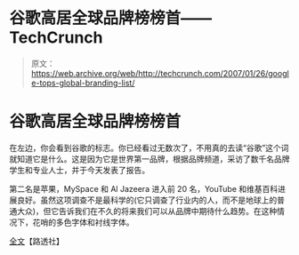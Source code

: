 # 谷歌高居全球品牌榜榜首——TechCrunch

> 原文：<https://web.archive.org/web/http://techcrunch.com/2007/01/26/google-tops-global-branding-list/>

# 谷歌高居全球品牌榜榜首

在左边，你会看到谷歌的标志。你已经看过无数次了，不用真的去读“谷歌”这个词就知道它是什么。这是因为它是世界第一品牌，根据品牌频道，采访了数千名品牌学生和专业人士，并于今天发表了报告。

第二名是苹果，MySpace 和 Al Jazeera 进入前 20 名，YouTube 和维基百科进展良好。虽然这项调查不是最科学的(它只调查了行业内的人，而不是地球上的普通大众)，但它告诉我们在不久的将来我们可以从品牌中期待什么趋势。在这种情况下，花哨的多色字体和衬线字体。

[全文](https://web.archive.org/web/20201022181312/http://today.reuters.co.uk/news/articlenews.aspx?type=internetNews&storyID=2007-01-26T102201Z_01_L24304971_RTRIDST_0_OUKIN-UK-BRANDS-GLOBAL-WINNERS.XML&WTmodLoc=NewsLanding-C7-Tech-3)【路透社】